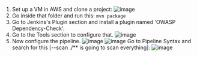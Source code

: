 1) Set up a VM in AWS and clone a project:
   ![image](https://github.com/iemad/Learning-DevOps-2023/assets/17620076/e5442824-d79a-431b-8de8-0221331f064a)
2) Go inside that folder and run this: `mvn package`
3) Go to Jenkins's Plugin section and install a plugin named 'OWASP Dependency-Check'.
4) Go to the Tools section to configure that.
   ![image](https://github.com/iemad/Learning-DevOps-2023/assets/17620076/e2256341-9a49-4022-ae75-df64e7642cfe)
5) Now configure the pipeline.
   ![image](https://github.com/iemad/Learning-DevOps-2023/assets/17620076/abbcfe4a-92f0-4e55-b9c8-54719af859e1)
   ![image](https://github.com/iemad/Learning-DevOps-2023/assets/17620076/11b347ec-4fba-48a2-b71b-49d096b67369)
   Go to Pipeline Syntax and search for this [--scan ./** is going to scan everything]:
   ![image](https://github.com/iemad/Learning-DevOps-2023/assets/17620076/3d270fb5-3f2d-491d-8b98-e1307c67eea7)


